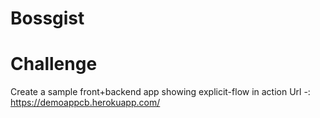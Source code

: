 # Bossgist



# Challenge 
Create a sample front+backend app showing explicit-flow in action
Url -: https://demoappcb.herokuapp.com/
